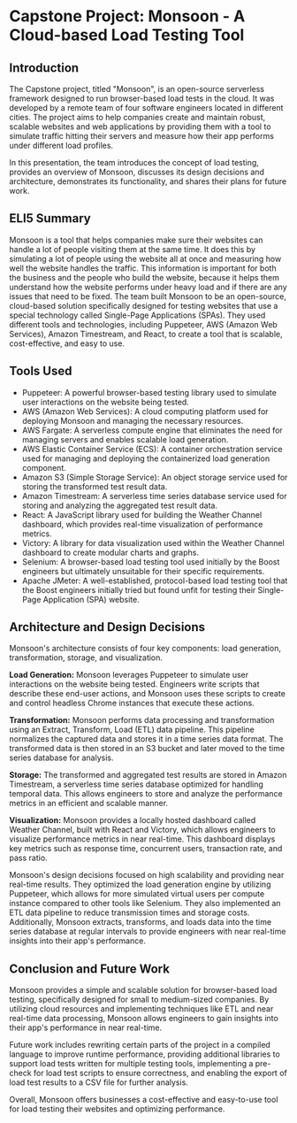 # Capstone Project: Monsoon - A Cloud-based Load Testing Tool

## Introduction
The Capstone project, titled "Monsoon", is an open-source serverless framework designed to run browser-based load tests in the cloud. It was developed by a remote team of four software engineers located in different cities. The project aims to help companies create and maintain robust, scalable websites and web applications by providing them with a tool to simulate traffic hitting their servers and measure how their app performs under different load profiles.

In this presentation, the team introduces the concept of load testing, provides an overview of Monsoon, discusses its design decisions and architecture, demonstrates its functionality, and shares their plans for future work.

## ELI5 Summary
Monsoon is a tool that helps companies make sure their websites can handle a lot of people visiting them at the same time. It does this by simulating a lot of people using the website all at once and measuring how well the website handles the traffic. This information is important for both the business and the people who build the website, because it helps them understand how the website performs under heavy load and if there are any issues that need to be fixed. The team built Monsoon to be an open-source, cloud-based solution specifically designed for testing websites that use a special technology called Single-Page Applications (SPAs). They used different tools and technologies, including Puppeteer, AWS (Amazon Web Services), Amazon Timestream, and React, to create a tool that is scalable, cost-effective, and easy to use.

## Tools Used
- Puppeteer: A powerful browser-based testing library used to simulate user interactions on the website being tested.
- AWS (Amazon Web Services): A cloud computing platform used for deploying Monsoon and managing the necessary resources.
- AWS Fargate: A serverless compute engine that eliminates the need for managing servers and enables scalable load generation.
- AWS Elastic Container Service (ECS): A container orchestration service used for managing and deploying the containerized load generation component.
- Amazon S3 (Simple Storage Service): An object storage service used for storing the transformed test result data.
- Amazon Timestream: A serverless time series database service used for storing and analyzing the aggregated test result data.
- React: A JavaScript library used for building the Weather Channel dashboard, which provides real-time visualization of performance metrics.
- Victory: A library for data visualization used within the Weather Channel dashboard to create modular charts and graphs.
- Selenium: A browser-based load testing tool used initially by the Boost engineers but ultimately unsuitable for their specific requirements.
- Apache JMeter: A well-established, protocol-based load testing tool that the Boost engineers initially tried but found unfit for testing their Single-Page Application (SPA) website.

## Architecture and Design Decisions
Monsoon's architecture consists of four key components: load generation, transformation, storage, and visualization.

**Load Generation:** Monsoon leverages Puppeteer to simulate user interactions on the website being tested. Engineers write scripts that describe these end-user actions, and Monsoon uses these scripts to create and control headless Chrome instances that execute these actions.

**Transformation:** Monsoon performs data processing and transformation using an Extract, Transform, Load (ETL) data pipeline. This pipeline normalizes the captured data and stores it in a time series data format. The transformed data is then stored in an S3 bucket and later moved to the time series database for analysis.

**Storage:** The transformed and aggregated test results are stored in Amazon Timestream, a serverless time series database optimized for handling temporal data. This allows engineers to store and analyze the performance metrics in an efficient and scalable manner.

**Visualization:** Monsoon provides a locally hosted dashboard called Weather Channel, built with React and Victory, which allows engineers to visualize performance metrics in near real-time. This dashboard displays key metrics such as response time, concurrent users, transaction rate, and pass ratio.

Monsoon's design decisions focused on high scalability and providing near real-time results. They optimized the load generation engine by utilizing Puppeteer, which allows for more simulated virtual users per compute instance compared to other tools like Selenium. They also implemented an ETL data pipeline to reduce transmission times and storage costs. Additionally, Monsoon extracts, transforms, and loads data into the time series database at regular intervals to provide engineers with near real-time insights into their app's performance.

## Conclusion and Future Work
Monsoon provides a simple and scalable solution for browser-based load testing, specifically designed for small to medium-sized companies. By utilizing cloud resources and implementing techniques like ETL and near real-time data processing, Monsoon allows engineers to gain insights into their app's performance in near real-time.

Future work includes rewriting certain parts of the project in a compiled language to improve runtime performance, providing additional libraries to support load tests written for multiple testing tools, implementing a pre-check for load test scripts to ensure correctness, and enabling the export of load test results to a CSV file for further analysis.

Overall, Monsoon offers businesses a cost-effective and easy-to-use tool for load testing their websites and optimizing performance.